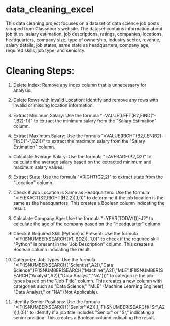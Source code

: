 # data_cleaning_excel

This data cleaning project focuses on a dataset of data science job posts scraped from Glassdoor's website. The dataset contains information about job titles, salary estimation, job descriptions, ratings, companies, locations, headquarters, company size, type of ownership, industry sector, revenue, salary details, job states, same state as headquarters, company age, required skills, job type, and seniority.

# Cleaning Steps:

1. Delete Index: Remove any index column that is unnecessary for analysis.

2. Delete Rows with Invalid Location: Identify and remove any rows with invalid or missing location information.

3. Extract Minimum Salary: Use the formula "=VALUE(LEFT(B2,FIND("-",B2)-1))" to extract the minimum salary from the "Salary Estimation" column.

4. Extract Maximum Salary: Use the formula "=VALUE(RIGHT(B2,LEN(B2)-FIND("-",B2)))" to extract the maximum salary from the "Salary Estimation" column.

5. Calculate Average Salary: Use the formula "=AVERAGE(P2,Q2)" to calculate the average salary based on the extracted minimum and maximum salary values.

6. Extract State: Use the formula "=RIGHT(G2,2)" to extract state from the "Location" column.

7. Check if Job Location is Same as Headquarters: Use the formula "=IF(EXACT(S2,RIGHT(H2,2)),1,0)" to determine if the job location is the same as the headquarters. This creates a Boolean column indicating the result.

8. Calculate Company Age: Use the formula "=YEAR(TODAY())-J2" to calculate the age of the company based on the "Headquarter" column.

9. Check if Required Skill (Python) is Present: Use the formula "=IF(ISNUMBER(SEARCH($V$1, $D2)), 1,0)" to check if the required skill "Python" is present in the "Job Description" column. This creates a Boolean column indicating the result.

10. Categorize Job Types: Use the formula "=IF(ISNUMBER(SEARCH("Scientist",A2)),"Data Science",IF(ISNUMBER(SEARCH("Machine",A2)),"MLE",IF(ISNUMBER(SEARCH("Analyst",A2)),"Data Analyst","NA")))" to categorize the job types based on the "Job Title" column. This creates a new column with categories such as "Data Science," "MLE" (Machine Learning Engineer), "Data Analyst," or "NA" (Not Applicable).

11. Identify Senior Positions: Use the formula "=IF(ISNUMBER(SEARCH("Senior",A2)),1,IF(ISNUMBER(SEARCH("Sr",A2)),1,0))" to identify if a job title includes "Senior" or "Sr," indicating a senior position. This creates a Boolean column indicating the result.

